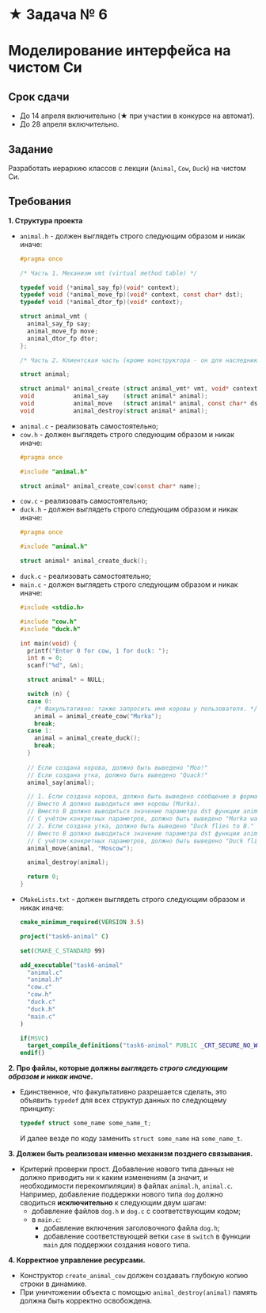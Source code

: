 # ★ Задача № 6
# Моделирование интерфейса на чистом Си

## Срок сдачи

- До 14 апреля включительно (★ при участии в конкурсе на автомат).
- До 28 апреля включительно.



## Задание

Разработать иерархию классов с лекции (`Animal`, `Cow`, `Duck`) на чистом Си.

## Требования

**1. Структура проекта**

- `animal.h` - должен выглядеть строго следующим образом и никак иначе:
  ```c
  #pragma once

  /* Часть 1. Механизм vmt (virtual method table) */

  typedef void (*animal_say_fp)(void* context);
  typedef void (*animal_move_fp)(void* context, const char* dst);
  typedef void (*animal_dtor_fp)(void* context);

  struct animal_vmt {
    animal_say_fp say;
    animal_move_fp move;
    animal_dtor_fp dtor;
  };

  /* Часть 2. Клиентская часть (кроме конструктора - он для наследников) */

  struct animal;

  struct animal* animal_create (struct animal_vmt* vmt, void* context);
  void           animal_say    (struct animal* animal);
  void           animal_move   (struct animal* animal, const char* dst);
  void           animal_destroy(struct animal* animal);
  ```
- `animal.c` - реализовать самостоятельно;
- `cow.h` - должен выглядеть строго следующим образом и никак иначе:
  ```c
  #pragma once

  #include "animal.h"

  struct animal* animal_create_cow(const char* name);
  ```
- `cow.c` - реализовать самостоятельно;
- `duck.h` - должен выглядеть строго следующим образом и никак иначе:
  ```c
  #pragma once

  #include "animal.h"

  struct animal* animal_create_duck();
  ```
- `duck.c` - реализовать самостоятельно;
- `main.c` - должен выглядеть строго следующим образом и никак иначе:
  ```c
  #include <stdio.h>

  #include "cow.h"
  #include "duck.h"

  int main(void) {
    printf("Enter 0 for cow, 1 for duck: ");
    int n = 0;
    scanf("%d", &n);

    struct animal* = NULL;

    switch (n) {
    case 0:
      /* Факультативно: также запросить имя коровы у пользователя. */
      animal = animal_create_cow("Murka");
      break;
    case 1:
      animal = animal_create_duck();
      break;
    }
      
    // Если создана корова, должно быть выведено "Moo!"
    // Если создана утка, должно быть выведено "Quack!"
    animal_say(animal);

    // 1. Если создана корова, должно быть выведено сообщение в формате "A walks to B."
    // Вместо A должно выводиться имя коровы (Murka).
    // Вместо B должно выводиться значение параметра dst функции animal_move (Moscow).
    // С учётом конкретных параметров, должно быть выведено "Murka walks to Moscow."
    // 2. Если создана утка, должно быть выведено "Duck flies to B."
    // Вместо B должно выводиться значение параметра dst функции animal_move (Moscow).
    // С учётом конкретных параметров, должно быть выведено "Duck flies to Moscow."
    animal_move(animal, "Moscow");

    animal_destroy(animal);

    return 0;
  }
  ```
- `CMakeLists.txt` - должен выглядеть строго следующим образом и никак иначе:
  ```cmake
  cmake_minimum_required(VERSION 3.5)

  project("task6-animal" C)

  set(CMAKE_C_STANDARD 99)

  add_executable("task6-animal"
    "animal.c"
    "animal.h"
    "cow.c"
    "cow.h"
    "duck.c"
    "duck.h"
    "main.c"
  )

  if(MSVC)
    target_compile_definitions("task6-animal" PUBLIC _CRT_SECURE_NO_WARNINGS)
  endif()
  ```

**2. Про файлы, которые должны *выглядеть строго следующим образом и никак иначе*.**

- Единственное, что факультативно разрешается сделать, это объявить `typedef`
  для всех структур данных по следующему принципу:
  ```c
  typedef struct some_name some_name_t;
  ```
  И далее везде по коду заменить `struct some_name` на `some_name_t`.

**3. Должен быть реализован именно механизм позднего связывания.**

- Критерий проверки прост.
  Добавление нового типа данных не должно приводить ни к каким изменениям
  (а значит, и необходимости перекомпиляции) в файлах `animal.h`, `animal.c`.
  Например, добавление поддержки нового типа `dog` должно сводиться **исключительно** к следующим двум шагам:
  - добавление файлов `dog.h` и `dog.c` с соответствующим кодом;
  - в `main.c`:
    - добавление включения заголовочного файла `dog.h`;
    - добавление соответствующей ветки `case` в `switch` в функции `main` для поддержки создания нового типа.

**4. Корректное управление ресурсами.**

- Конструктор `create_animal_cow` должен создавать глубокую копию строки в динамике.
- При уничтожении объекта с помощью `animal_destroy(animal)` память должна быть корректно освобождена.
